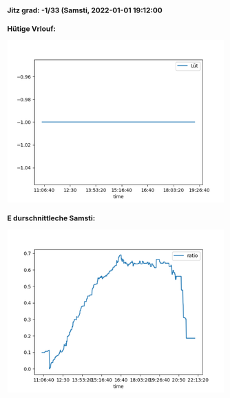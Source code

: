 ### Jitz grad: -1/33 (Samsti, 2022-01-01 19:12:00

### Hütige Vrlouf:
![Graph](Today.png)

### E durschnittleche Samsti:
![Graph](Samsti.png)